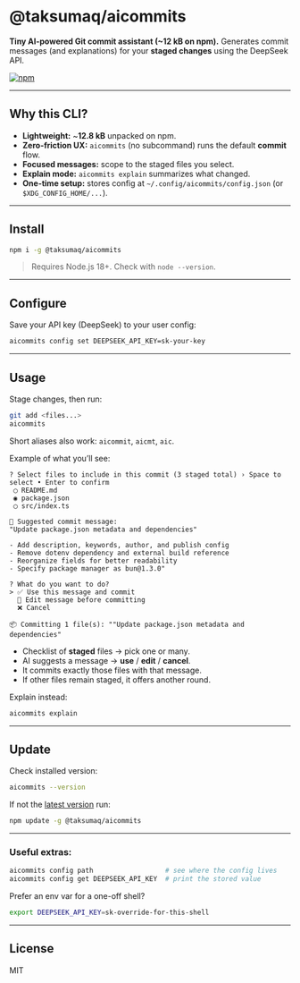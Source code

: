 # @taksumaq/aicommits

**Tiny AI-powered Git commit assistant (~12 kB on npm).**
Generates commit messages (and explanations) for your **staged changes** using the DeepSeek API.

[![npm](https://img.shields.io/npm/v/%40taksumaq%2Faicommits?color=blue)](https://www.npmjs.com/package/@taksumaq/aicommits)

---

## Why this CLI?
- **Lightweight:** ~**12.8 kB** unpacked on npm.
- **Zero-friction UX:** `aicommits` (no subcommand) runs the default **commit** flow.
- **Focused messages:** scope to the staged files you select.
- **Explain mode:** `aicommits explain` summarizes what changed.
- **One-time setup:** stores config at `~/.config/aicommits/config.json` (or `$XDG_CONFIG_HOME/...`).

---

## Install
```bash
npm i -g @taksumaq/aicommits
```
> Requires Node.js 18+. Check with `node --version`.

---

## Configure
Save your API key (DeepSeek) to your user config:
```bash
aicommits config set DEEPSEEK_API_KEY=sk-your-key
```

---

## Usage
Stage changes, then run:
```bash
git add <files...>
aicommits
```
Short aliases also work: `aicommit`, `aicmt`, `aic`.

Example of what you’ll see:
```
? Select files to include in this commit (3 staged total) › Space to select • Enter to confirm
 ◯ README.md
 ◉ package.json
 ◯ src/index.ts

🧠 Suggested commit message:
"Update package.json metadata and dependencies"

- Add description, keywords, author, and publish config
- Remove dotenv dependency and external build reference
- Reorganize fields for better readability
- Specify package manager as bun@1.3.0"

? What do you want to do?
> ✅ Use this message and commit
  📝 Edit message before committing
  ❌ Cancel

📦 Committing 1 file(s): ""Update package.json metadata and dependencies"
```
- Checklist of **staged** files → pick one or many.
- AI suggests a message → **use** / **edit** / **cancel**.
- It commits exactly those files with that message.
- If other files remain staged, it offers another round.

Explain instead:
```bash
aicommits explain
```

---
## Update  
Check installed version:
```bash
aicommits --version
``` 

If not the [latest version](https://github.com/rodrigoperochena/aicommits/releases/latest) run:
```bash 
npm update -g @taksumaq/aicommits
```
---

### Useful extras:
```bash
aicommits config path                  # see where the config lives
aicommits config get DEEPSEEK_API_KEY  # print the stored value
```
Prefer an env var for a one-off shell?
```bash
export DEEPSEEK_API_KEY=sk-override-for-this-shell
```

---

## License
MIT
